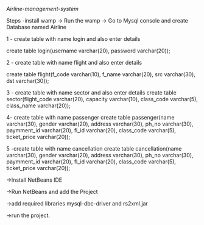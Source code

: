 *Airline-management-system*

Steps -install wamp -> Run the wamp -> Go to Mysql console and create Database named Airline 

1 - create table with name login and also enter details

create table login(username varchar(20), password varchar(20));

2 -  create table with name flight and also enter details

create table flight(f_code varchar(10), f_name varchar(20), src varchar(30), dst varchar(30));

3 - create table with name sector and also enter details
create table sector(flight_code varchar(20), capacity varchar(10), class_code varchar(5), class_name varchar(20));

4- create table with name passenger
create table passenger(name varchar(30), gender varchar(20), address varchar(30), ph_no varchar(30), paymment_id varchar(20), fl_id varchar(20), class_code varchar(5), ticket_price varchar(20));


5 -create table with name cancellation
 create table cancellation(name varchar(30), gender varchar(20), address varchar(30), ph_no varchar(30), paymment_id varchar(20), fl_id varchar(20), class_code varchar(5), ticket_price varchar(20));


->Install NetBeans IDE

->Run NetBeans and add the Project 

->add required libraries mysql-dbc-driver and rs2xml.jar

->run the project.
